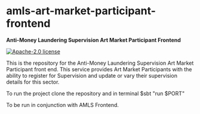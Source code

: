 amls-art-market-participant-frontend
=========================================

**Anti-Money Laundering Supervision Art Market Participant Frontend**

[![Apache-2.0 license](http://img.shields.io/badge/license-Apache-brightgreen.svg)](http://www.apache.org/licenses/LICENSE-2.0.html)

This is the repository for the Anti-Money Laundering Supervision Art Market Participant front end. This service provides Art Market Participants with the ability to register for Supervision and update or vary their supervision details for this sector.

To run the project clone the repository and in terminal $sbt "run $PORT" 

To be run in conjunction with AMLS Frontend.
